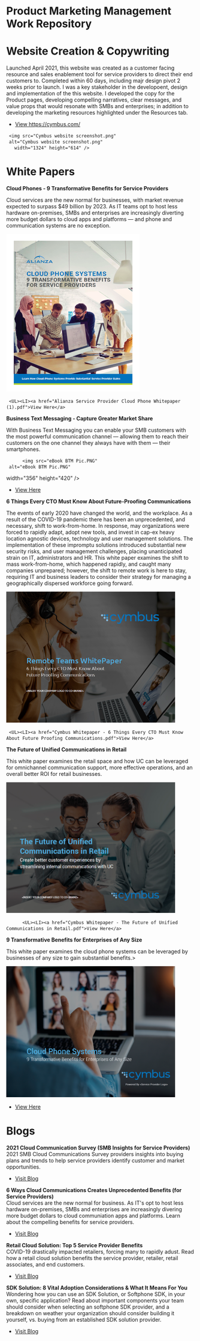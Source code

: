 # Product Marketing Management Work Repository

     
# Website Creation & Copywriting

Launched April 2021, this website was created as a customer facing resource and sales enablement tool for service providers to direct their end customers to. Completed within 60 days, including majr design pivot 2 weeks prior to launch. I was a key stakeholder in the developoent, design and implementation of the this website. I developed the copy for the Product pages, developing compelling narratives, clear messages, and value props that would resonate with SMBs and enterprises; in addition to developing the marketing resources highlighted under the Resources tab. 

<UL><LI><a href="https://cymbus.com/">View https://cymbus.com/</a>
</UL>

     <img src="Cymbus website screenshot.png" 
     alt="Cymbus website screenshot.png" 
       width="1324" height="614" />  

# White Papers     
     
  
<b>Cloud Phones - 9 Transformative Benefits for Service Providers</b>

Cloud services are the new normal for businesses, with market revenue expected to surpass $49 billion by 2023. As IT teams opt to host less hardware on-premises, SMBs and enterprises are increasingly diverting more budget dollars to cloud apps and platforms — and phone and communication systems are no exception.

<img src="Alianza Service Provider Cloud Phone Whitepaper Pic.PNG" 
     alt="Alianza Service Provider Cloud Phone Whitepaper Pic.PNG" 
     width="356" height="420" />  
     
     <UL><LI><a href="Alianza Service Provider Cloud Phone Whitepaper (1).pdf">View Here</a>
</UL>
     
     
<b>Business Text Messaging - Capture Greater Market Share</b>

With Business Text Messaging you can enable your SMB customers with the most powerful communication channel — allowing them to reach their customers on the one channel they always have with them — their smartphones.

          <img src="eBook BTM Pic.PNG" 
     alt="eBook BTM Pic.PNG" 
  width="356" height="420" />  
    
<UL><LI><a href="Alianza - Business Text Messaging - White Paper.pdf">View Here</a>
</UL>     
     
 
 <b>6 Things Every CTO Must Know About Future-Proofing Communications</b>

The events of early 2020 have changed the world, and the workplace. As a result of the COVID-19 pandemic there has been an unprecedented, and necessary, shift to work-from-home. In response, may organizations were forced to rapidly adapt, adopt new tools, and invest in cap-ex heavy location agnostic devices, technology and user management solutions. The implementation of these impromptu solutions introduced substantial new security risks, and user management challenges, placing unanticipated strain on IT, administrators and HR.
This white paper examines the shift to mass work-from-home, which  happened rapidly, and caught many companies unprepared; however, the shift to remote work is here to stay, requiring IT and business leaders to consider their strategy for managing a geographically dispersed workforce going forward. 
       
<img src="Cymbus Remote Teams Whitepaper Pic 1.PNG" 
     alt="Cymbus Remote Teams Whitepaper Pic 1.PNG" 
  width="450.5" height="348.5" />  
 
     <UL><LI><a href="Cymbus Whitepaper - 6 Things Every CTO Must Know About Future Proofing Communications.pdf">View Here</a>
</UL>    

     
<b>The Future of Unified Communications in Retail</b>
     
This white paper examines the retail space and how UC can be leveraged for omnichannel communication support, more effective operations, and an overall better ROI for retail businesses. 
     
 <img src="Cymbus Retail Whitepaper Pic.PNG" 
     alt="Cymbus Retail Whitepaper Pic.PNG" 
   width="450.5" height="348.5" />  
 
          <UL><LI><a href="Cymbus Whitepaper - The Future of Unified Communications in Retail.pdf">View Here</a>
</UL>    
       
     
<b>9 Transformative Benefits for Enterprises of Any Size</b>
     
This white paper examines the cloud phone systems can be leveraged by businesses of any size to gain substantial benefits.>
     
  <img src="Cymbus Branded Cover Pic.PNG" 
     alt="Cymbus Branded Cover Pic.PNG" 
    width="450.5" height="348.5" />  
 
  <UL><LI><a href="Cymbus Whitepaper - 9 Transformative Benefits for Enterprises of Any Size.pdf">View Here</a>
</UL>
  
# Blogs
      
<b>2021 Cloud Communication Survey (SMB Insights for Service Providers)</b>
 2021 SMB Cloud Communications Survey providers insights into buying plans and trends to help service providers identify customer and market opportunities.
       
<UL><LI><a href="https://www.alianza.com/call-to-the-cloud/2021-smb-cloud-communications">Visit Blog</a>
</UL>
 
     
<b>6 Ways Cloud Communications Creates Unprecedented Benefits (for Service Providers)</b>    
 Cloud services are the new normal for business. As IT's opt to host less hardware on-premises, SMBs and enterprises are increasingly divering more budget dollars to cloud communiation apps and platforms. Learn about the compelling benefits for service providers.
     
<UL><LI><a href="https://www.alianza.com/call-to-the-cloud/6-cloud-communications-benefits-service-providers">Visit Blog</a>
</UL>
 
     
<b>Retail Cloud Solution: Top 5 Service Provider Benefits</b>     
COVID-19 drastically impacted retailers, forcing many to rapidly adust. Read how a retail cloud solution benefits the service provider, retailer, retail associates, and end customers.
     
<UL><LI><a href="https://www.alianza.com/call-to-the-cloud/retail-cloud-solution-benefits">Visit Blog</a>
</UL>  
     
<b>SDK Solution: 8 Vital Adoption Considerations & What It Means For You</b>     
Wondering how you can use an SDK Solution, or Softphone SDK, in your own, specific application? Read about important components your team should consider when selecting an softphone SDK provider, and a breakdown on weather your organization should consider building it yourself, vs. buying from an established SDK solution provider.
     
<UL><LI><a href="https://blog.counterpath.com/sdk-solution-8-vital-adoption-considerations">Visit Blog</a>
</UL>       
